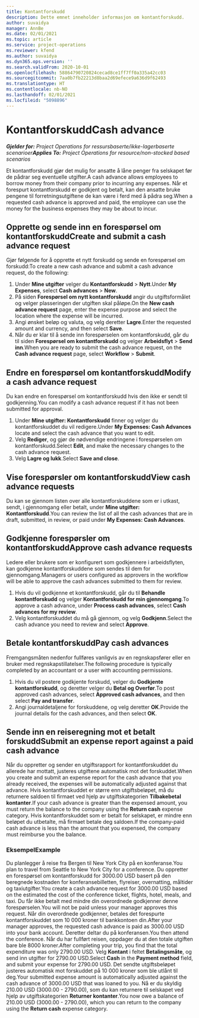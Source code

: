 ```yaml
---
title: Kontantforskudd
description: Dette emnet inneholder informasjon om kontantforskudd.
author: suvaidya
manager: AnnBe
ms.date: 02/01/2021
ms.topic: article
ms.service: project-operations
ms.reviewer: kfend
ms.author: suvaidya
ms.dyn365.ops.version: ''
ms.search.validFrom: 2020-10-01
ms.openlocfilehash: 58864790720824cecad8ce1ff7ff0a335a42cc03
ms.sourcegitcommit: 7aa0b7fb22213d8baa2d69efece9a636d9f62493
ms.translationtype: HT
ms.contentlocale: nb-NO
ms.lasthandoff: 02/01/2021
ms.locfileid: "5098896"
---
```

# <a name="cash-advance"></a><span data-ttu-id="a2895-103">Kontantforskudd</span><span class="sxs-lookup"><span data-stu-id="a2895-103">Cash advance</span></span>

<span data-ttu-id="a2895-104">_**Gjelder for:** Project Operations for ressursbaserte/ikke-lagerbaserte scenarioer_</span><span class="sxs-lookup"><span data-stu-id="a2895-104">_**Applies To:** Project Operations for resource/non-stocked based scenarios_</span></span>

<span data-ttu-id="a2895-105">Et kontantforskudd gjør det mulig for ansatte å låne penger fra selskapet før de pådrar seg eventuelle utgifter.</span><span class="sxs-lookup"><span data-stu-id="a2895-105">A cash advance allows employees to borrow money from their company prior to incurring any expenses.</span></span> <span data-ttu-id="a2895-106">Når et forespurt kontantforskudd er godkjent og betalt, kan den ansatte bruke pengene til forretningsutgiftene de kan være i ferd med å pådra seg.</span><span class="sxs-lookup"><span data-stu-id="a2895-106">When a requested cash advance is approved and paid, the employee can use the money for the business expenses they may be about to incur.</span></span> 

## <a name="create-and-submit-a-cash-advance-request"></a><span data-ttu-id="a2895-107">Opprette og sende inn en forespørsel om kontantforskudd</span><span class="sxs-lookup"><span data-stu-id="a2895-107">Create and submit a cash advance request</span></span>
<span data-ttu-id="a2895-108">Gjør følgende for å opprette et nytt forskudd og sende en forespørsel om forskudd:</span><span class="sxs-lookup"><span data-stu-id="a2895-108">To create a new cash advance and submit a cash advance request, do the following:</span></span> 

1. <span data-ttu-id="a2895-109">Under **Mine utgifter** velger du **Kontantforskudd** > **Nytt**.</span><span class="sxs-lookup"><span data-stu-id="a2895-109">Under **My Expenses**, select **Cash advances** > **New**.</span></span> 
2. <span data-ttu-id="a2895-110">På siden **Forespørsel om nytt kontantforskudd** angir du utgiftsformålet og velger plasseringen der utgiften skal påløpe.</span><span class="sxs-lookup"><span data-stu-id="a2895-110">On the **New cash advance request** page, enter the expense purpose and select the location where the expense will be incurred.</span></span>
3. <span data-ttu-id="a2895-111">Angi ønsket beløp og valuta, og velg deretter **Lagre**.</span><span class="sxs-lookup"><span data-stu-id="a2895-111">Enter the requested amount and currency, and then select **Save**.</span></span> 
4. <span data-ttu-id="a2895-112">Når du er klar til å sende inn forespørselen om kontantforskudd, går du til siden **Forespørsel om kontantforskudd** og velger **Arbeidsflyt** > **Send inn**.</span><span class="sxs-lookup"><span data-stu-id="a2895-112">When you are ready to submit the cash advance request, on the **Cash advance request** page, select **Workflow** > **Submit**.</span></span>

## <a name="modify-a-cash-advance-request"></a><span data-ttu-id="a2895-113">Endre en forespørsel om kontantforskudd</span><span class="sxs-lookup"><span data-stu-id="a2895-113">Modify a cash advance request</span></span>

<span data-ttu-id="a2895-114">Du kan endre en forespørsel om kontantforskudd hvis den ikke er sendt til godkjenning.</span><span class="sxs-lookup"><span data-stu-id="a2895-114">You can modify a cash advance request if it has not been submitted for approval.</span></span>

1. <span data-ttu-id="a2895-115">Under **Mine utgifter: Kontantforskudd** finner og velger du kontantforskuddet du vil redigere.</span><span class="sxs-lookup"><span data-stu-id="a2895-115">Under **My Expenses: Cash Advances** locate and select the cash advance that you want to edit.</span></span>
2. <span data-ttu-id="a2895-116">Velg **Rediger**, og gjør de nødvendige endringene i forespørselen om kontantforskudd.</span><span class="sxs-lookup"><span data-stu-id="a2895-116">Select **Edit**, and make the necessary changes to the cash advance request.</span></span> 
3. <span data-ttu-id="a2895-117">Velg **Lagre og lukk**.</span><span class="sxs-lookup"><span data-stu-id="a2895-117">Select **Save and close**.</span></span>


## <a name="view-cash-advance-requests"></a><span data-ttu-id="a2895-118">Vise forespørsler om kontantforskudd</span><span class="sxs-lookup"><span data-stu-id="a2895-118">View cash advance requests</span></span>
<span data-ttu-id="a2895-119">Du kan se gjennom listen over alle kontantforskuddene som er i utkast, sendt, i gjennomgang eller betalt, under **Mine utgifter: Kontantforskudd**.</span><span class="sxs-lookup"><span data-stu-id="a2895-119">You can review the list of all the cash advances that are in draft, submitted, in review, or paid under **My Expenses: Cash Advances**.</span></span> 

## <a name="approve-cash-advance-requests"></a><span data-ttu-id="a2895-120">Godkjenne forespørsler om kontantforskudd</span><span class="sxs-lookup"><span data-stu-id="a2895-120">Approve cash advance requests</span></span>

<span data-ttu-id="a2895-121">Ledere eller brukere som er konfigurert som godkjennere i arbeidsflyten, kan godkjenne kontantforskuddene som sendes til dem for gjennomgang.</span><span class="sxs-lookup"><span data-stu-id="a2895-121">Managers or users configured as approvers in the workflow will be able to approve the cash advances submitted to them for review.</span></span> 

1. <span data-ttu-id="a2895-122">Hvis du vil godkjenne et kontantforskudd, går du til **Behandle kontantforskudd** og velger **Kontantforskudd for min gjennomgang**.</span><span class="sxs-lookup"><span data-stu-id="a2895-122">To approve a cash advance, under **Process cash advances**, select **Cash advances for my review**.</span></span>
2. <span data-ttu-id="a2895-123">Velg kontantforskuddet du må gå gjennom, og velg **Godkjenn**.</span><span class="sxs-lookup"><span data-stu-id="a2895-123">Select the cash advance you need to review and select **Approve**.</span></span>  

## <a name="pay-cash-advances"></a><span data-ttu-id="a2895-124">Betale kontantforskudd</span><span class="sxs-lookup"><span data-stu-id="a2895-124">Pay cash advances</span></span> 
<span data-ttu-id="a2895-125">Fremgangsmåten nedenfor fullføres vanligvis av en regnskapsfører eller en bruker med regnskapstillatelser.</span><span class="sxs-lookup"><span data-stu-id="a2895-125">The following procedure is typically completed by an accountant or a user with accounting permissions.</span></span>

1. <span data-ttu-id="a2895-126">Hvis du vil postere godkjente forskudd, velger du **Godkjente kontantforskudd**, og deretter velger du **Betal og Overfør**.</span><span class="sxs-lookup"><span data-stu-id="a2895-126">To post approved cash advances, select **Approved cash advances**, and then select **Pay and transfer**.</span></span>  
2. <span data-ttu-id="a2895-127">Angi journaldetaljene for forskuddene, og velg deretter **OK**.</span><span class="sxs-lookup"><span data-stu-id="a2895-127">Provide the journal details for the cash advances, and then select **OK**.</span></span> 

## <a name="submit-an-expense-report-against-a-paid-cash-advance"></a><span data-ttu-id="a2895-128">Sende inn en reiseregning mot et betalt forskudd</span><span class="sxs-lookup"><span data-stu-id="a2895-128">Submit an expense report against a paid cash advance</span></span> 

<span data-ttu-id="a2895-129">Når du oppretter og sender en utgiftsrapport for kontantforskuddet du allerede har mottatt, justeres utgiftene automatisk mot det forskuddet.</span><span class="sxs-lookup"><span data-stu-id="a2895-129">When you create and submit an expense report for the cash advance that you already received, the expenses will be automatically adjusted against that advance.</span></span> <span data-ttu-id="a2895-130">Hvis kontantforskuddet er større enn utgiftsbeløpet, må du returnere saldoen til firmaet ved hjelp av utgiftskategorien **Tilbakebetal kontanter**.</span><span class="sxs-lookup"><span data-stu-id="a2895-130">If your cash advance is greater than the expensed amount, you must return the balance to the company using the **Return cash** expense category.</span></span> <span data-ttu-id="a2895-131">Hvis kontantforskuddet som er betalt for selskapet, er mindre enn beløpet du utbetalte, må firmaet betale deg saldoen.</span><span class="sxs-lookup"><span data-stu-id="a2895-131">If the company-paid cash advance is less than the amount that you expensed, the company must reimburse you the balance.</span></span> 

### <a name="example"></a><span data-ttu-id="a2895-132">Eksempel</span><span class="sxs-lookup"><span data-stu-id="a2895-132">Example</span></span>
<span data-ttu-id="a2895-133">Du planlegger å reise fra Bergen til New York City på en konferanse.</span><span class="sxs-lookup"><span data-stu-id="a2895-133">You plan to travel from Seattle to New York City for a conference.</span></span> <span data-ttu-id="a2895-134">Du oppretter en forespørsel om kontantforskudd for 3000.00 USD basert på den beregnede kostnaden for konferansebilletten, flyreiser, overnatting, måltider og taxiutgifter.</span><span class="sxs-lookup"><span data-stu-id="a2895-134">You create a cash advance request for 3000.00 USD based on the estimated the cost of the conference ticket, flights, hotel, meals, and taxi.</span></span> <span data-ttu-id="a2895-135">Du får ikke betalt med mindre din overordnede godkjenner denne forespørselen.</span><span class="sxs-lookup"><span data-stu-id="a2895-135">You will not be paid unless your manager approves this request.</span></span> <span data-ttu-id="a2895-136">Når din overordnede godkjenner, betales det forespurte kontantforskuddet som 10 000 kroner til bankkontoen din.</span><span class="sxs-lookup"><span data-stu-id="a2895-136">After your manager approves, the requested cash advance is paid as 3000.00 USD into your bank account.</span></span> <span data-ttu-id="a2895-137">Deretter deltar du på konferansen.</span><span class="sxs-lookup"><span data-stu-id="a2895-137">You then attend the conference.</span></span> <span data-ttu-id="a2895-138">Når du har fullført reisen, oppdager du at den totale utgiften bare ble 8000 kroner.</span><span class="sxs-lookup"><span data-stu-id="a2895-138">After completing your trip, you find that the total expenditure was only 2790.00 USD.</span></span> <span data-ttu-id="a2895-139">Velg **Kontant** i feltet **Betalingsmåte**, og send inn utgifter for 2790.00 USD.</span><span class="sxs-lookup"><span data-stu-id="a2895-139">Select **Cash** in the **Payment method** field, and submit your expense for 2790.00 USD.</span></span> <span data-ttu-id="a2895-140">Det sendte utgiftsbeløpet justeres automatisk mot forskuddet på 10 000 kroner som ble utlånt til deg.</span><span class="sxs-lookup"><span data-stu-id="a2895-140">Your submitted expense amount is automatically adjusted against the cash advance of 3000.00 USD that was loaned to you.</span></span> <span data-ttu-id="a2895-141">Nå er du skyldig 210.00 USD (3000.00 - 2790.00), som du kan returnere til selskapet ved hjelp av utgiftskategorien **Returner kontanter**.</span><span class="sxs-lookup"><span data-stu-id="a2895-141">You now owe a balance of 210.00 USD (3000.00 - 2790.00), which you can return to the company using the **Return cash** expense category.</span></span>

